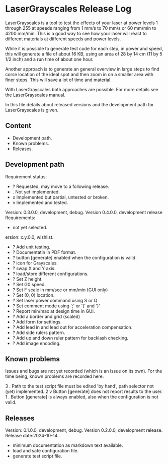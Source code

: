 LaserGrayscales Release Log
===========================


LaserGrayscales is a tool to test the effects of your laser at power levels 1 through 255 at speeds ranging from 1 mm/s to 70 mm/s or 60 mm/min to 4200 mm/min. This is a good way to see how your laser will react to different materials at different speeds and power levels.

While it is possible to generate test code for each step, in power and speed, this will generate a file of about 16 KB, using an area of 28 by 14 cm (11 by 5 1/2 inch) and a run time of about one hour.

Another approach is to generate an general overview in large steps to find corse location of the ideal spot and then zoom in on a smaller area with finer steps. This will save a lot of time and material.

With LaserGrayscales both approaches are possible. For more details see the LaserGrayscales manual.

In this file details about released versions and the development path for LaserGrayscales is given.


Content
-------
* Development path.
* Known problems.
* Releases.


Development path
----------------

Requirement status:
 * ? Requested, may move to a following release.
 * . Not yet implemented.
 * x Implemented but partial, untested or broken.
 * v Implemented and tested.

Version: 0.3.0.0, development, debug.
Version 0.4.0.0, development release
Requirements:
 * not yet selected.

ersion: x.y.0.0, wishlist.
 * ? Add unit testing.
 * ? Documentatin in PDF format.
 * ? button [generate] enabled when the configuration is valid.
 * ? icon for Grayscales.
 * ? swap X and Y axis.
 * ? load/store different configurations.
 * ? Set Z height.
 * ? Set G0 speed.
 * ? Set F scale in mm/sec or mm/min (GUI only)
 * ? Set (0, 0) location.
 * ? Set laser power command using S or Q
 * ? Set comment mode using ';' or '(' and ')'
 * ? Report min/max at design time in GUI.
 * ? Add a border and grid (scaled)
 * ? Add form for settings.
 * ? Add lead in and lead out for acceleration compensation.
 * ? Add side rulers pattern.
 * ? Add up and down ruler pattern for backlash checking.
 * ? Add image encoding.


Known problems
--------------

Issues and bugs are not yet recorded (which is an issue on its own).
For the time being, known problems are recorded here.

 3 . Path to the test script file must be edited 'by hand', path selector not (yet) implemented.
 2 v Button [generate] does not report results to the user.
 1 . Button [generate] is always enabled, also when the configuration is not valid.


Releases
--------

Version: 0.1.0.0, development, debug.
Version 0.2.0.0, development release.
Release date:2024-10-14.
 * minimum documentation as markdown text available.
 * load and safe configuration file.
 * generate test script file.
